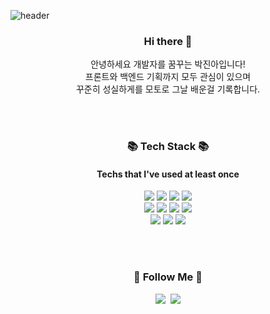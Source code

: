 ![header](https://capsule-render.vercel.app/api?type=waving&color=timeGradient&text=Welcome%20to%20jnaa's%20GitHub%20🐢&animation=twinkling&fontSize=35&fontAlignY=40&fontAlign=70&height=250)

<h3 align="center"> Hi there 👋</h3>
<p align="center">안녕하세요 개발자를 꿈꾸는 박진아입니다! <br>프론트와 백엔드 기획까지 모두 관심이 있으며 <br>꾸준히 성실하게를 모토로 그날 배운걸 기록합니다. </p>
<br><br>

<h3 align="center">📚 Tech Stack 📚</h3>
<h4 align="center">Techs that I've used at least once</h4>
<div align=center> 
  <img src="https://img.shields.io/badge/java-007396?style=flat&logo=java&logoColor=white"> 
  <img src="https://img.shields.io/badge/html5-E34F26?style=for-the-badge&logo=html5&logoColor=white"> 
  <img src="https://img.shields.io/badge/css-1572B6?style=for-the-badge&logo=css3&logoColor=white"> 
  <img src="https://img.shields.io/badge/javascript-F7DF1E?style=for-the-badge&logo=javascript&logoColor=black"> 
   <br>
  <img src="https://img.shields.io/badge/jquery-0769AD?style=for-the-badge&logo=jquery&logoColor=white">
  <img src="https://img.shields.io/badge/oracle-F80000?style=for-the-badge&logo=oracle&logoColor=white"> 
  <img src="https://img.shields.io/badge/mysql-4479A1?style=for-the-badge&logo=mysql&logoColor=white">  
  <img src="https://img.shields.io/badge/react-61DAFB?style=for-the-badge&logo=react&logoColor=black"> 
  <br>
  <img src="https://img.shields.io/badge/spring-6DB33F?style=for-the-badge&logo=spring&logoColor=white"> 
  <img src="https://img.shields.io/badge/github-181717?style=for-the-badge&logo=github&logoColor=white">
  <img src="https://img.shields.io/badge/git-F05032?style=for-the-badge&logo=git&logoColor=white">

  <br>
</div>

<br><br>

<h3 align="center">🌈 Follow Me 🌈</h3>
<p align="center">
  <a href=""><img src="https://img.shields.io/badge/Tech%20Blog-11B48A?style=flat-square&logo=Vimeo&logoColor=white&link=e"/></a>&nbsp
  <a href="https://jnaa.tistory.com/"><img src="https://img.shields.io/badge/Gmail-d14836?style=flat-square&logo=Gmail&logoColor=white&link="/></a>
</p>
<!--
**jnaacode/jnaacode** is a ✨ _special_ ✨ repository because its `README.md` (this file) appears on your GitHub profile.

Here are some ideas to get you started:

- 🔭 I’m currently working on ...
- 🌱 I’m currently learning ...
- 👯 I’m looking to collaborate on ...
- 🤔 I’m looking for help with ...
- 💬 Ask me about ...
- 📫 How to reach me: ...
- 😄 Pronouns: ...
- ⚡ Fun fact: ...
-->
